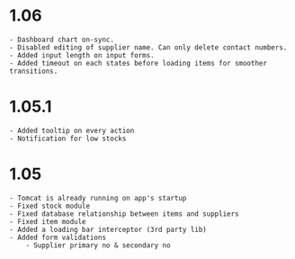 # 1.06
    
    - Dashboard chart on-sync.
    - Disabled editing of supplier name. Can only delete contact numbers.
    - Added input length on input forms.
    - Added timeout on each states before loading items for smoother transitions.

# 1.05.1

    - Added tooltip on every action
    - Notification for low stocks

# 1.05

    - Tomcat is already running on app's startup
    - Fixed stock module
    - Fixed database relationship between items and suppliers
    - Fixed item module
    - Added a loading bar interceptor (3rd party lib)
    - Added form validations 
        - Supplier primary no & secondary no